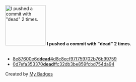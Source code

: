 <img src="https://my-badges.github.io/my-badges/dead-commit.png" alt="I pushed a commit with &quot;dead&quot; 2 times." title="I pushed a commit with &quot;dead&quot; 2 times." width="128">
<strong>I pushed a commit with &quot;dead&quot; 2 times.</strong>
<br><br>

- <a href="https://github.com/Rignchen/htmlCompiler/commit/8e87600e6ddead4d8c8ecf97f759702b76b99759">8e87600e6d<strong>dead</strong>4d8c8ecf97f759702b76b99759</a>
- <a href="https://github.com/Rignchen/vim-http/commit/0d7efa353370deadffc32db3be859fcbd754da94">0d7efa353370<strong>dead</strong>ffc32db3be859fcbd754da94</a>


Created by <a href="https://github.com/my-badges/my-badges">My Badges</a>